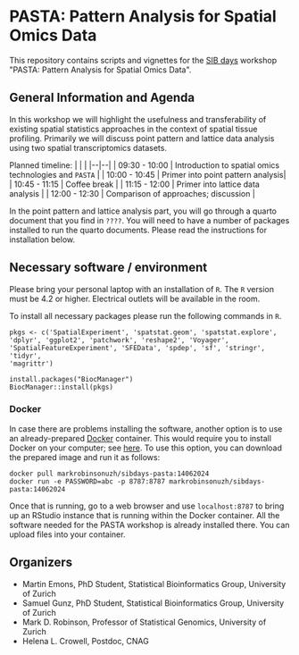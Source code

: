 # PASTA: Pattern Analysis for Spatial Omics Data

This repository contains scripts and vignettes for the [SIB days](https://sibdays.sib.swiss/tutorials-and-workshops) workshop "PASTA: Pattern Analysis for Spatial Omics Data".

## General Information and Agenda

In this workshop we will highlight the usefulness and transferability of existing spatial statistics approaches in the context of spatial tissue profiling. Primarily we will discuss point pattern and lattice data analysis using two spatial transcriptomics datasets.

Planned timeline:
| | |
|--|--|
| 09:30 - 10:00 | Introduction to spatial omics technologies and `PASTA` |
| 10:00 - 10:45 | Primer into point pattern analysis|
| 10:45 - 11:15 | Coffee break |
| 11:15 - 12:00 | Primer into lattice data analysis |
| 12:00 - 12:30 | Comparison of approaches; discussion |


In the point pattern and lattice analysis part, you will go through a quarto document that you find in `????`. You will need to have a number of packages installed to run the quarto documents. Please read the instructions for installation below.

## Necessary software / environment

Please bring your personal laptop with an installation of `R`. The `R` version must be 4.2 or higher. Electrical outlets will be available in the room.

To install all necessary packages please run the following commands in `R`.

```
pkgs <- c('SpatialExperiment', 'spatstat.geom', 'spatstat.explore', 
'dplyr', 'ggplot2', 'patchwork', 'reshape2', 'Voyager', 
'SpatialFeatureExperiment', 'SFEData', 'spdep', 'sf', 'stringr', 'tidyr',
'magrittr')

install.packages("BiocManager")
BiocManager::install(pkgs)
```

### Docker

In case there are problems installing the software, another option is to use an already-prepared [Docker](https://www.docker.com/) container. This would require you to install Docker on your computer; see [here](https://www.docker.com/products/docker-desktop/). To use this option, you can download the prepared image and run it as follows:

```
docker pull markrobinsonuzh/sibdays-pasta:14062024
docker run -e PASSWORD=abc -p 8787:8787 markrobinsonuzh/sibdays-pasta:14062024
```

Once that is running, go to a web browser and use `localhost:8787` to bring up an RStudio instance that is running within the Docker container. All the software needed for the PASTA workshop is already installed there. You can upload files into your container.

## Organizers
- Martin Emons, PhD Student, Statistical Bioinformatics Group, University of Zurich
- Samuel Gunz, PhD Student, Statistical Bioinformatics Group, University of Zurich
- Mark D. Robinson, Professor of Statistical Genomics, University of Zurich
- Helena L. Crowell, Postdoc, CNAG
